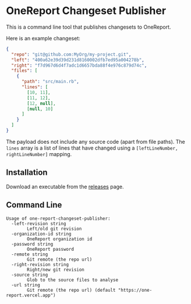 # OneReport Changeset Publisher

This is a command line tool that publishes changesets to OneReport.

Here is an example changeset:

```json
{
  "repo": "git@github.com:MyOrg/my-project.git",
  "left": "400a62e39d39d231d8160002dfb7ed95a004278b",
  "right": "f7d967d6d4f7adc1d6657bda88f4e976c879d74c",
  "files": [
    {
      "path": "src/main.rb",
      "lines": [
        [10, 11],
        [11, 12],
        [12, null],
        [null, 10]
      ]
    }
  ]
}
```

The payload does not include any source code (apart from file paths). The `lines` array is a list of lines that have changed
using a `[leftLineNumber, rightLineNumber]` mapping.

## Installation

Download an executable from the [releases](https://github.com/SmartBear/one-report-changeset-publisher/releases) page.

## Command Line

    Usage of one-report-changeset-publisher:
      -left-revision string
            Left/old git revision
      -organization-id string
            OneReport organization id
      -password string
            OneReport password
      -remote string
            Git remote (the repo url)
      -right-revision string
            Right/new git revision
      -source string
            Glob to the source files to analyse
      -url string
            Git remote (the repo url) (default "https://one-report.vercel.app")
